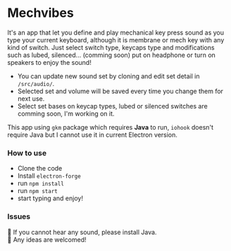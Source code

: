 # Mechvibes

It's an app that let you define and play mechanical key press sound as you type your current keyboard, although it is membrane or mech key with any kind of switch. Just select switch type, keycaps type and modifications such as lubed, silenced... (comming soon) put on headphone or turn on speakers to enjoy the sound!

- You can update new sound set by cloning and edit set detail in `/src/audio/`.
- Selected set and volume will be saved every time you change them for next use.
- Select set bases on keycap types, lubed or silenced switches are comming soon, I'm working on it.

This app using `gkm` package which requires **Java** to run, `iohook` doesn't require Java but I cannot use it in current Electron version.

### How to use

- Clone the code
- Install `electron-forge`
- run `npm install`
- run `npm start`
- start typing and enjoy!

### Issues

🙉 If you cannot hear any sound, please install Java.  
🤝 Any ideas are welcomed!
